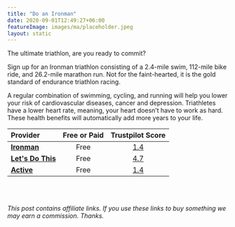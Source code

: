 ```yaml
---
title: "Do an Ironman"
date: 2020-09-01T12:49:27+06:00
featureImage: images/ma/placeholder.jpeg
layout: static
---
```


The ultimate triathlon, are you ready to commit?

Sign up for an Ironman triathlon consisting of a 2.4-mile swim, 112-mile bike ride, and 26.2-mile marathon run. Not for the faint-hearted, it is the gold standard of endurance triathlon racing.

A regular combination of swimming, cycling, and running will help you lower your risk of cardiovascular diseases, cancer and depression. Triathletes have a lower heart rate, meaning, your heart doesn’t have to work as hard. These health benefits will automatically add more years to your life.

| Provider      | Free or Paid  |  Trustpilot Score  |
| :-----------          | :--------------:      |  :--------------:         |
| [**Ironman**](https://www.ironman.com/races) | Free | [1.4](https://uk.trustpilot.com/review/www.ironman.com) | 
| [**Let's Do This**](https://www.letsdothis.com/gb/triathlon-events/ironman?refinementList%5Bsport%5D%5B0%5D=Triathlon&refinementList%5BtriathlonDistance%5D%5B0%5D=Ironman&configure%5BinsideBoundingBox%5D%5B0%5D%5B0%5D=60.9&configure%5BinsideBoundingBox%5D%5B0%5D%5B1%5D=2.1&configure%5BinsideBoundingBox%5D%5B0%5D%5B2%5D=49.8&configure%5BinsideBoundingBox%5D%5B0%5D%5B3%5D=-8.9&configure%5BoptionalFilters%5D=selected_location%3AUnited%20Kingdom) | Free | [4.7](https://www.trustpilot.com/review/www.letsdothis.com) | 
| [**Active**](https://www.active.com/triathlon/articles/how-to-train-for-your-first-ironman) | Free | [1.4](https://uk.trustpilot.com/review/active.com) | 
  

<br/><br/>

*This post contains affiliate links. If you use these links to buy something we may
earn a commission. Thanks.*






